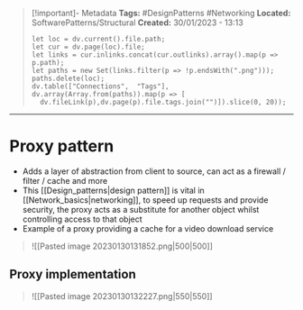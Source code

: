 > [!important]- Metadata
> **Tags:** #DesignPatterns #Networking 
> **Located:** SoftwarePatterns/Structural
> **Created:** 30/01/2023 - 13:13
> ```dataviewjs
>let loc = dv.current().file.path;
>let cur = dv.page(loc).file;
>let links = cur.inlinks.concat(cur.outlinks).array().map(p => p.path);
>let paths = new Set(links.filter(p => !p.endsWith(".png")));
>paths.delete(loc);
>dv.table(["Connections",  "Tags"], dv.array(Array.from(paths)).map(p => [
>   dv.fileLink(p),dv.page(p).file.tags.join("")]).slice(0, 20));
> ```

___
# Proxy pattern
- Adds a layer of abstraction from client to source, can act as a firewall / filter / cache and more 
- This [[Design_patterns|design pattern]] is vital in [[Network_basics|networking]], to speed up requests and provide security, the proxy acts as a substitute for another object whilst controlling access to that object
- Example of a proxy providing a cache for a video download service

> ![[Pasted image 20230130131852.png|500|500]]

## Proxy implementation 

> ![[Pasted image 20230130132227.png|550|550]]

